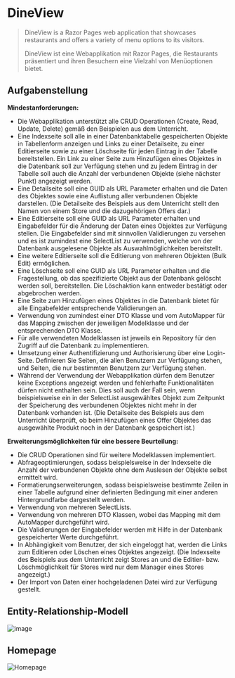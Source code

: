 # DineView
> DineView is a Razor Pages web application that showcases restaurants and offers a variety of menu options to its visitors.
> 
> DineView ist eine Webapplikation mit Razor Pages, die Restaurants präsentiert und ihren Besuchern eine Vielzahl von Menüoptionen bietet.

## Aufgabenstellung 
**Mindestanforderungen:**

- Die Webapplikation unterstützt alle CRUD Operationen (Create, Read, Update, Delete) gemäß den Beispielen aus dem Unterricht.
- Eine Indexseite soll alle in einer Datenbanktabelle gespeicherten Objekte in Tabellenform anzeigen und Links zu einer Detailseite, zu einer Editierseite sowie zu einer Löschseite für jeden Eintrag in der Tabelle bereitstellen. Ein Link zu einer Seite zum Hinzufügen eines Objektes in die Datenbank soll zur Verfügung stehen und zu jedem Eintrag in der Tabelle soll auch die Anzahl der verbundenen Objekte (siehe nächster Punkt) angezeigt werden.
- Eine Detailseite soll eine GUID als URL Parameter erhalten und die Daten des Objektes sowie eine Auflistung aller verbundenen Objekte darstellen. (Die Detailseite des Beispiels aus dem Unterricht stellt den Namen von einem Store und die dazugehörigen Offers dar.)
- Eine Editierseite soll eine GUID als URL Parameter erhalten und Eingabefelder für die Änderung der Daten eines Objektes zur Verfügung stellen. Die Eingabefelder sind mit sinnvollen Validierungen zu versehen und es ist zumindest eine SelectList zu verwenden, welche von der Datenbank ausgelesene Objekte als Auswahlmöglichkeiten bereitstellt.
- Eine weitere Editierseite soll die Editierung von mehreren Objekten (Bulk Edit) ermöglichen.
- Eine Löschseite soll eine GUID als URL Parameter erhalten und die Fragestellung, ob das spezifizierte Objekt aus der Datenbank gelöscht werden soll, bereitstellen. Die Löschaktion kann entweder bestätigt oder abgebrochen werden.
- Eine Seite zum Hinzufügen eines Objektes in die Datenbank bietet für alle Eingabefelder entsprechende Validierungen an.
- Verwendung von zumindest einer DTO Klasse und vom AutoMapper für das Mapping zwischen der jeweiligen Modelklasse und der entsprechenden DTO Klasse.
- Für alle verwendeten Modelklassen ist jeweils ein Repository für den Zugriff auf die Datenbank zu implementieren.
- Umsetzung einer Authentifizierung und Authorisierung über eine Login-Seite. Definieren Sie Seiten, die allen Benutzern zur Verfügung stehen, und Seiten, die nur bestimmten Benutzern zur Verfügung stehen.
- Während der Verwendung der Webapplikation dürfen dem Benutzer keine Exceptions angezeigt werden und fehlerhafte Funktionalitäten dürfen nicht enthalten sein. Dies soll auch der Fall sein, wenn beispielsweise ein in der SelectList ausgewähltes Objekt zum Zeitpunkt der Speicherung des verbundenen Objektes nicht mehr in der Datenbank vorhanden ist. (Die Detailseite des Beispiels aus dem Unterricht überprüft, ob beim Hinzufügen eines Offer Objektes das ausgewählte Produkt noch in der Datenbank gespeichert ist.)
    
**Erweiterungsmöglichkeiten für eine bessere Beurteilung:**

- Die CRUD Operationen sind für weitere Modelklassen implementiert.
- Abfrageoptimierungen, sodass beispielsweise in der Indexseite die Anzahl der verbundenen Objekte ohne dem Auslesen der Objekte selbst ermittelt wird.
- Formatierungserweiterungen, sodass beispielsweise bestimmte Zeilen in einer Tabelle aufgrund einer definierten Bedingung mit einer anderen Hintergrundfarbe dargestellt werden.
- Verwendung von mehreren SelectLists.
- Verwendung von mehreren DTO Klassen, wobei das Mapping mit dem AutoMapper durchgeführt wird.
- Die Validierungen der Eingabefelder werden mit Hilfe in der Datenbank gespeicherter Werte durchgeführt.
- In Abhängigkeit vom Benutzer, der sich eingeloggt hat, werden die Links zum Editieren oder Löschen eines Objektes angezeigt. (Die Indexseite des Beispiels aus dem Unterricht zeigt Stores an und die Editier- bzw. Löschmöglichkeit für Stores wird nur dem Manager eines Stores angezeigt.)
- Der Import von Daten einer hochgeladenen Datei wird zur Verfügung gestellt.

## Entity-Relationship-Modell
![image](https://github.com/domaaron/DineView/assets/119418922/7c21de29-8449-4b9e-8243-6d576b4fac51)


## Homepage
![Homepage](https://github.com/domaaron/DineView/assets/119418922/14926b50-389f-4da1-ad96-0044dc1bbe7a)

